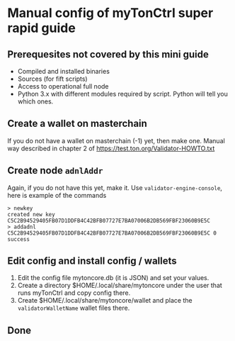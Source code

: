 # Manual config of myTonCtrl super rapid guide

## Prerequesites not covered by this mini guide
* Compiled and installed binaries
* Sources (for fift scripts)
* Access to operational full node
* Python 3.x with different modules required by script. Python will tell you which ones.

## Create a wallet on masterchain 
If you do not have a wallet on masterchain (-1) yet, then make one. 
Manual way described in chapter 2 of https://test.ton.org/Validator-HOWTO.txt

## Create node `adnlAddr`
Again, if you do not have this yet, make it.
Use `validator-engine-console`, here is example of the commands
```
> newkey
created new key C5C2B94529405FB07D1DDFB4C42BFB07727E7BA07006B2DB569FBF23060B9E5C
> addadnl C5C2B94529405FB07D1DDFB4C42BFB07727E7BA07006B2DB569FBF23060B9E5C 0
success
```

## Edit config and install config / wallets
1. Edit the config file mytoncore.db (it is JSON) and set your values.
2. Create a directory $HOME/.local/share/mytoncore under the user that runs myTonCtrl and copy config there.
3. Create $HOME/.local/share/mytoncore/wallet and place the `validatorWalletName` wallet files there.

## Done
